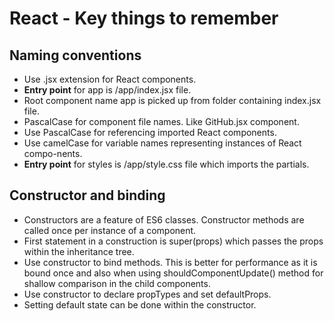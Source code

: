 # React - Key things to remember

## Naming conventions
- Use .jsx extension for React components.
- **Entry point** for app is /app/index.jsx file.
- Root component name app is picked up from folder containing index.jsx file.
- PascalCase for component file names. Like GitHub.jsx component.
- Use PascalCase for referencing imported React components.
- Use camelCase for variable names representing instances of React compo-nents.
- **Entry point** for styles is /app/style.css file which imports the partials.

## Constructor and binding
- Constructors are a feature of ES6 classes. Constructor methods are called once per instance of a component.
- First statement in a construction is super(props) which passes the props within the inheritance tree.
- Use constructor to bind methods. This is better for performance as it is bound once and also when using  shouldComponentUpdate() method for shallow comparison in the child components.
- Use constructor to declare propTypes and set defaultProps.
- Setting default state can be done within the constructor.
